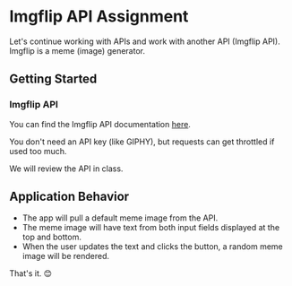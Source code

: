 # Imgflip API Assignment

Let's continue working with APIs and work with another API (Imgflip API). Imgflip is a meme (image) generator.

## Getting Started

### Imgflip API

You can find the Imgflip API documentation [here](https://imgflip.com/api).

You don't need an API key (like GIPHY), but requests can get throttled if used too much.

We will review the API in class.

## Application Behavior

- The app will pull a default meme image from the API.
- The meme image will have text from both input fields displayed at the top and bottom.
- When the user updates the text and clicks the button, a random meme image will be rendered.

That's it. 😊
